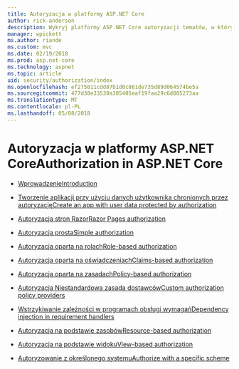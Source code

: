 ```yaml
---
title: Autoryzacja w platformy ASP.NET Core
author: rick-anderson
description: Wykryj platformy ASP.NET Core autoryzacji tematów, w których wyjaśniono, jak zapewnić prawa i uprawnienia dla użytkowników aplikacji.
manager: wpickett
ms.author: riande
ms.custom: mvc
ms.date: 02/19/2018
ms.prod: asp.net-core
ms.technology: aspnet
ms.topic: article
uid: security/authorization/index
ms.openlocfilehash: ef275011cdd87b1d0c861de735d89d064574be5a
ms.sourcegitcommit: 477d38e33530a305405eaf19faa29c6d805273aa
ms.translationtype: MT
ms.contentlocale: pl-PL
ms.lasthandoff: 05/08/2018
---
```

# <a name="authorization-in-aspnet-core"></a><span data-ttu-id="5c483-103">Autoryzacja w platformy ASP.NET Core</span><span class="sxs-lookup"><span data-stu-id="5c483-103">Authorization in ASP.NET Core</span></span>

* [<span data-ttu-id="5c483-104">Wprowadzenie</span><span class="sxs-lookup"><span data-stu-id="5c483-104">Introduction</span></span>](xref:security/authorization/introduction)

* [<span data-ttu-id="5c483-105">Tworzenie aplikacji przy użyciu danych użytkownika chronionych przez autoryzację</span><span class="sxs-lookup"><span data-stu-id="5c483-105">Create an app with user data protected by authorization</span></span>](xref:security/authorization/secure-data)

* [<span data-ttu-id="5c483-106">Autoryzacja stron Razor</span><span class="sxs-lookup"><span data-stu-id="5c483-106">Razor Pages authorization</span></span>](xref:security/authorization/razor-pages-authorization)

* [<span data-ttu-id="5c483-107">Autoryzacja prosta</span><span class="sxs-lookup"><span data-stu-id="5c483-107">Simple authorization</span></span>](xref:security/authorization/simple)

* [<span data-ttu-id="5c483-108">Autoryzacja oparta na rolach</span><span class="sxs-lookup"><span data-stu-id="5c483-108">Role-based authorization</span></span>](xref:security/authorization/roles)

* [<span data-ttu-id="5c483-109">Autoryzacja oparta na oświadczeniach</span><span class="sxs-lookup"><span data-stu-id="5c483-109">Claims-based authorization</span></span>](xref:security/authorization/claims)

* [<span data-ttu-id="5c483-110">Autoryzacja oparta na zasadach</span><span class="sxs-lookup"><span data-stu-id="5c483-110">Policy-based authorization</span></span>](xref:security/authorization/policies)

* [<span data-ttu-id="5c483-111">Autoryzacja Niestandardowa zasada dostawców</span><span class="sxs-lookup"><span data-stu-id="5c483-111">Custom authorization policy providers</span></span>](xref:security/authorization/iauthorizationpolicyprovider)

* [<span data-ttu-id="5c483-112">Wstrzykiwanie zależności w programach obsługi wymagań</span><span class="sxs-lookup"><span data-stu-id="5c483-112">Dependency injection in requirement handlers</span></span>](xref:security/authorization/dependencyinjection)

* [<span data-ttu-id="5c483-113">Autoryzacja na podstawie zasobów</span><span class="sxs-lookup"><span data-stu-id="5c483-113">Resource-based authorization</span></span>](xref:security/authorization/resourcebased)

* [<span data-ttu-id="5c483-114">Autoryzacja na podstawie widoku</span><span class="sxs-lookup"><span data-stu-id="5c483-114">View-based authorization</span></span>](xref:security/authorization/views)

* [<span data-ttu-id="5c483-115">Autoryzowanie z określonego systemu</span><span class="sxs-lookup"><span data-stu-id="5c483-115">Authorize with a specific scheme</span></span>](xref:security/authorization/limitingidentitybyscheme)
